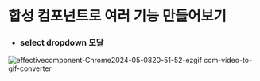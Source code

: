 # 합성 컴포넌트로 여러 기능 만들어보기
- ### select dropdown 모달

![effectivecomponent-Chrome2024-05-0820-51-52-ezgif com-video-to-gif-converter](https://github.com/kingheedo/compound-component/assets/52102550/6ac2b5b3-c1ef-4579-9d5b-c4c684c56d44)
